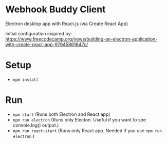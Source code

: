 # Webhook Buddy Client
Electron desktop app with React.js (via Create React App)

Initial configuration inspired by: https://www.freecodecamp.org/news/building-an-electron-application-with-create-react-app-97945861647c/

# Setup
* `npm install`

# Run
* `npm start` (Runs both Electron and React app)
* `npm run electron` (Runs only Electon. Useful if you want to see console.log() output.)
* `npm run react-start` (Runs only React app. Needed if you use `npm run electron`.)
